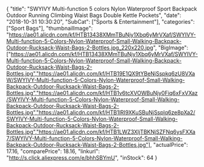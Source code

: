 {
	"title": "SWYIVY Multi-function 5 colors Nylon Waterproof Sport Backpack Outdoor Running Climbing Waist Bags Double Kettle Pockets",
	"date": "2018-10-31 10:30:20",
	"SubCat": ["Sports & Entertainment"],
	"categories": ["Sport Bags"],
	"thumbnailImage": "https://ae01.alicdn.com/kf/HTB13438XMmTBuNjy1Xbq6yMrVXaf/SWYIVY-Multi-function-5-Colors-Nylon-Waterproof-Small-Walking-Backpack-Outdoor-Rucksack-Waist-Bags-2-Bottles.jpg_220x220.jpg",
	"BigImage": ["https://ae01.alicdn.com/kf/HTB13438XMmTBuNjy1Xbq6yMrVXaf/SWYIVY-Multi-function-5-Colors-Nylon-Waterproof-Small-Walking-Backpack-Outdoor-Rucksack-Waist-Bags-2-Bottles.jpg","https://ae01.alicdn.com/kf/HTB19E1QX9tYBeNjSspkq6zU8VXaW/SWYIVY-Multi-function-5-Colors-Nylon-Waterproof-Small-Walking-Backpack-Outdoor-Rucksack-Waist-Bags-2-Bottles.jpg","https://ae01.alicdn.com/kf/HTB1v6tcXVOWBuNjy0Fiq6xFxVXaz/SWYIVY-Multi-function-5-Colors-Nylon-Waterproof-Small-Walking-Backpack-Outdoor-Rucksack-Waist-Bags-2-Bottles.jpg","https://ae01.alicdn.com/kf/HTB1lRI9XKuSBuNjSsplq6ze8pXa2/SWYIVY-Multi-function-5-Colors-Nylon-Waterproof-Small-Walking-Backpack-Outdoor-Rucksack-Waist-Bags-2-Bottles.jpg","https://ae01.alicdn.com/kf/HTB1LWZ3XljTBKNjSZFNq6ysFXXa7/SWYIVY-Multi-function-5-Colors-Nylon-Waterproof-Small-Walking-Backpack-Outdoor-Rucksack-Waist-Bags-2-Bottles.jpg"],
	"actualPrice": 17.16,
	"comparePrice": 18.16,
	"linkurl": "http://s.click.aliexpress.com/e/bhhSBYmU",
	"inStock": 64
}
